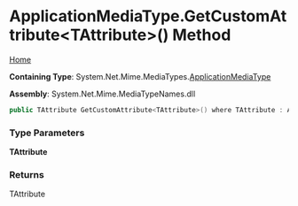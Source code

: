 # ApplicationMediaType\.GetCustomAttribute\<TAttribute\>\(\) Method

[Home](../../../README.md)

**Containing Type**: System\.Net\.Mime\.MediaTypes\.[ApplicationMediaType](../README.md)

**Assembly**: System\.Net\.Mime\.MediaTypeNames\.dll

```csharp
public TAttribute GetCustomAttribute<TAttribute>() where TAttribute : Attribute
```

### Type Parameters

**TAttribute**

### Returns

TAttribute

